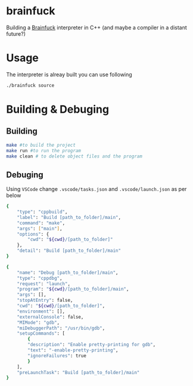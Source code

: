 # brainfuck

Building a [Brainfuck](https://en.wikipedia.org/wiki/Brainfuck#:~:text=Brainfuck%20is%20an%20esoteric%20programming,pointer%2C%20and%20an%20instruction%20pointer.) interpreter in C++ (and maybe a compiler in a distant future?)

# Usage 

The interpreter is alreay built you can use following
```bash
./brainfuck source
```

# Building & Debuging

## Building

```Bash
make #to build the project
make run #to run the program
make clean # to delete object files and the program
```
## Debuging 

Using `VSCode` change `.vscode/tasks.json` and `.vscode/launch.json` as per below

```Bash
{
    "type": "cppbuild",
    "label": "Build [path_to_folder]/main",
    "command": "make",
    "args": ["main"],
    "options": {
        "cwd": "${cwd}/[path_to_folder]"
    },
    "detail": "Build [path_to_folder]/main"
}
```

```Bash
{
    "name": "Debug [path_to_folder]/main",
    "type": "cppdbg",
    "request": "launch",
    "program": "${cwd}/[path_to_folder]/main",
    "args": [],
    "stopAtEntry": false,
    "cwd": "${cwd}/[path_to_folder]",
    "environment": [],
    "externalConsole": false,
    "MIMode": "gdb",
    "miDebuggerPath": "/usr/bin/gdb",
    "setupCommands": [
        {
        "description": "Enable pretty-printing for gdb",
        "text": "-enable-pretty-printing",
        "ignoreFailures": true
        }
    ],
    "preLaunchTask": "Build [path_to_folder]/main"
}
```
